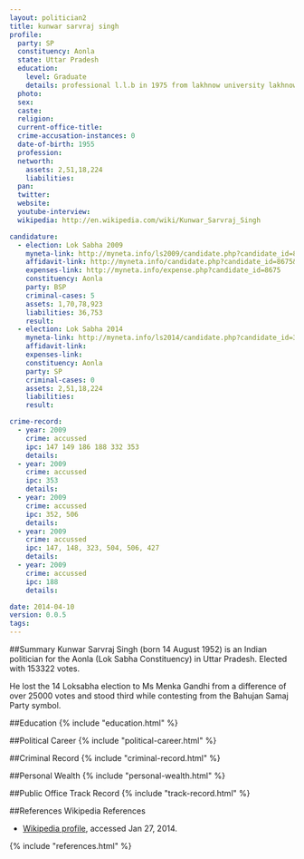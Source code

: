 ```yaml
---
layout: politician2
title: kunwar sarvraj singh
profile: 
  party: SP
  constituency: Aonla
  state: Uttar Pradesh
  education: 
    level: Graduate
    details: professional l.l.b in 1975 from lakhnow university lakhnow
  photo: 
  sex: 
  caste: 
  religion: 
  current-office-title: 
  crime-accusation-instances: 0
  date-of-birth: 1955
  profession: 
  networth: 
    assets: 2,51,18,224
    liabilities: 
  pan: 
  twitter: 
  website: 
  youtube-interview: 
  wikipedia: http://en.wikipedia.com/wiki/Kunwar_Sarvraj_Singh

candidature: 
  - election: Lok Sabha 2009
    myneta-link: http://myneta.info/ls2009/candidate.php?candidate_id=8675
    affidavit-link: http://myneta.info/candidate.php?candidate_id=8675&scan=original
    expenses-link: http://myneta.info/expense.php?candidate_id=8675
    constituency: Aonla 
    party: BSP
    criminal-cases: 5
    assets: 1,70,78,923
    liabilities: 36,753
    result:  
  - election: Lok Sabha 2014
    myneta-link: http://myneta.info/ls2014/candidate.php?candidate_id=3050
    affidavit-link: 
    expenses-link: 
    constituency: Aonla 
    party: SP
    criminal-cases: 0
    assets: 2,51,18,224
    liabilities: 
    result:  

crime-record: 
  - year: 2009
    crime: accussed
    ipc: 147 149 186 188 332 353
    details:  
  - year: 2009
    crime: accussed
    ipc: 353
    details:  
  - year: 2009
    crime: accussed
    ipc: 352, 506
    details:  
  - year: 2009
    crime: accussed
    ipc: 147, 148, 323, 504, 506, 427
    details:  
  - year: 2009
    crime: accussed
    ipc: 188
    details:  

date: 2014-04-10
version: 0.0.5
tags: 
---
```


##Summary
Kunwar Sarvraj Singh (born 14 August 1952) is an Indian politician for the Aonla (Lok Sabha Constituency) in Uttar Pradesh. Elected with 153322 votes.

He lost the 14 Loksabha election to Ms Menka Gandhi from a difference of over 25000 votes and stood third while contesting from the Bahujan Samaj Party symbol.


##Education
{% include "education.html" %}


##Political Career
{% include "political-career.html" %}


##Criminal Record
{% include "criminal-record.html" %}


##Personal Wealth
{% include "personal-wealth.html" %}


##Public Office Track Record
{% include "track-record.html" %}


##References
Wikipedia References
- [Wikipedia profile]({{page.profile.wikipedia}}), accessed Jan 27, 2014.



{% include "references.html" %}
